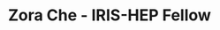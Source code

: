 ---
permalink: /fellows/zche.html
layout: fellow
pagetype: fellow
active: false
title: Zora Che - IRIS-HEP Fellow
fellow-name: Zora Che
project_title: Scaling Coffea-Casa Analysis Facility
focus-area: doma
dates:
  start: 2021-01-01
  end: 2021-05-31
photo: /assets/images/team/fellows-2021/Zora-Che.png
institution: Boston University
website:
e-mail: zche@bu.edu
mentors:
- Oksana Shadura (University of Nebraska-Lincoln)
- Brian Bockelman (Morgridge Institute)
project_goal: >
  Contribute to the further development of the Coffea-Casa Analysis Facility (AF)
  at University of Nebraska-Lincoln (UNL), to expand a gallery of Coffea-Casa analysis
  samples with existing analysis from CMS adapted to be executed in AF@UNL. I will
  facilitate the use of Coffea-Casa AF for Boston University and UNL CMS physicists
  currently working with NanoAOD datasets and investigation of possibility to use
  Arrow Dataset API as an input to Coffea for further integration with Skyhook DM.
proposal: /assets/pdf/fellows-2021/zche_proposal.pdf
presentations:
- title: Coffea-Casa Analysis Facility
  date: 2021-06-02
  url: Coffea-Casa Analysis Facility
  meeting: IRIS-HEP Topical Meetings
  meetingurl: https://indico.cern.ch/event/1040812/
  recordingurl: https://www.youtube.com/watch?v=G49KILQUXjs
  focus-area: doma
github-username: zorache
linkedin-profile: https://www.linkedin.com/in/zche
challenge-area:
---
